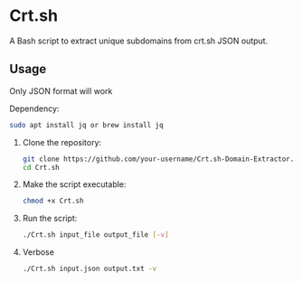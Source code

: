 # Crt.sh


A Bash script to extract unique subdomains from crt.sh JSON output.

## Usage

Only JSON format will work

Dependency:

```bash
sudo apt install jq or brew install jq
```


1. Clone the repository:
   ```bash
   git clone https://github.com/your-username/Crt.sh-Domain-Extractor.git
   cd Crt.sh
   ```
   
2. Make the script executable:
   ```bash
   chmod +x Crt.sh
   ```
   
3. Run the script:
   ```bash
   ./Crt.sh input_file output_file [-v]
   ```
   
4. Verbose
   ```bash
   ./Crt.sh input.json output.txt -v
   ```
